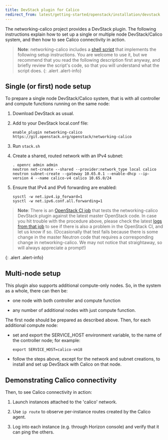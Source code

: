 ```yaml
---
title: DevStack plugin for Calico
redirect_from: latest/getting-started/openstack/installation/devstack
---
```


The networking-calico project provides a DevStack plugin.  The following
instructions explain how to set up a single or multiple node DevStack/Calico
system, and then how to see Calico connectivity in action.

> **Note**: networking-calico includes a 
> [shell script](https://git.openstack.org/cgit/openstack/networking-calico/tree/devstack/bootstrap.sh) 
> that implements the following setup instructions. You are welcome to use it, 
> but we recommend that you read the following description first anyway, and 
> briefly review the script's code, so that you will understand what the 
> script does.
{: .alert .alert-info}


Single (or first) node setup
----------------------------

To prepare a single node DevStack/Calico system, that is with all controller
and compute functions running on the same node:

1. Download DevStack as usual.

2. Add to your DevStack local.conf file:

       enable_plugin networking-calico https://git.openstack.org/openstack/networking-calico

3. Run ``stack.sh``

4. Create a shared, routed network with an IPv4 subnet:

       . openrc admin admin
       neutron net-create --shared --provider:network_type local calico
       neutron subnet-create --gateway 10.65.0.1 --enable-dhcp --ip-version 4 --name calico-v4 calico 10.65.0/24

5. Ensure that IPv4 and IPv6 forwarding are enabled:

       sysctl -w net.ipv4.ip_forward=1
       sysctl -w net.ipv6.conf.all.forwarding=1
       
> **Note**: There is an
> [OpenStack CI job](http://git.openstack.org/cgit/openstack-infra/project-config/tree/jenkins/jobs/networking-calico.yaml)
> that tests the networking-calico DevStack plugin against the latest master
> OpenStack code. In case you hit trouble with the procedure above, please
> check the latest
> [logs from that job](http://logs.openstack.org/periodic/periodic-tempest-dsvm-networking-calico-master/) to
> see if there is also a problem in the OpenStack CI, and let us know if so.
> (Occasionally that test fails because there is some change in the master
> Neutron code that requires a corresponding change in networking-calico.  We
> may not notice that straightaway, so will always appreciate a prompt!)
>
{: .alert .alert-info}


Multi-node setup
----------------

This plugin also supports additional compute-only nodes.  So, in the system as
a whole, there can then be:

- one node with both controller and compute function

- any number of additional nodes with just compute function.

The first node should be prepared as described above.  Then, for each
additional compute node:

- set and export the SERVICE_HOST environment variable, to the name of the
  controller node; for example:

      export SERVICE_HOST=calico-vm18

- follow the steps above, except for the network and subnet creations, to
  install and set up DevStack with Calico on that node.


Demonstrating Calico connectivity
---------------------------------

Then, to see Calico connectivity in action:

1. Launch instances attached to the 'calico' network.

2. Use ``ip route`` to observe per-instance routes created by the Calico agent.

3. Log into each instance (e.g. through Horizon console) and verify that it can
   ping the others.
